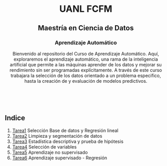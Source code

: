 <div align="center">

# UANL FCFM

## Maestría en Ciencia de Datos

### Aprendizaje Automático

Bienvenido al repositorio del Curso de Aprendizaje Automático. Aquí, exploraremos el aprendizaje automático, una rama de la inteligencia artificial que permite a las máquinas aprender de los datos y mejorar su rendimiento sin ser programadas explícitamente. A través de este curso trabajara la selección de los datos orientado a un problema especifico, hasta la creación de y evaluación de modelos predictivos.

</div>

<br>
<br>
<br>   

## Indice

1. [Tarea1](https://github.com/xDiegoCruz15/AprendizajeAutom/blob/master/Tarea1.ipynb) Selección Base de datos y Regresión lineal
2. [Tarea2](https://github.com/xDiegoCruz15/AprendizajeAutom/blob/master/Tarea2.ipynb) Limpieza y segmentación de datos
3. [Tarea3](https://github.com/xDiegoCruz15/AprendizajeAutom/blob/master/Tarea3.ipynb) Estadística descriptiva y prueba de hipótesis
4. [Tarea4](https://github.com/xDiegoCruz15/AprendizajeAutom/blob/master/tarea4.ipynb) Selección de variables
5. [Tarea5](https://github.com/xDiegoCruz15/AprendizajeAutom/tree/master/Tarea5) Aprendizaje no supervisado
6. [Tarea6](https://github.com/xDiegoCruz15/AprendizajeAutom/tree/master/Tarea6) Aprendizaje supervisado - Regresión
   
   